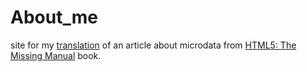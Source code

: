 # About_me
site for my [translation](https://medium.com/@gregorytertyshny/%D0%BC%D0%B8%D0%BA%D1%80%D0%BE%D0%B4%D0%B0%D0%BD%D0%BD%D1%8B%D0%B5-5287a8b3aea#.3927f05g5) of an article about microdata from [HTML5: The Missing Manual](http://shop.oreilly.com/product/0636920029243.do) book.
